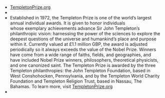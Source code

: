 - [TempletonPrize.org](http://www.templetonprize.org/)
-
- Established in 1972, the Templeton Prize is one of the world’s largest annual individual awards. It is given to honor individuals whose exemplary achievements advance Sir John Templeton’s philanthropic vision: harnessing the power of the sciences to explore the deepest questions of the universe and humankind’s place and purpose within it. Currently valued at £1.1 million GBP, the award is adjusted periodically so it always exceeds the value of the Nobel Prize. Winners have come from a wide range of faiths, fields, and geographies, and have included Nobel Prize winners, philosophers, theoretical physicists, and one canonized saint. The Templeton Prize is awarded by the three Templeton philanthropies: the John Templeton Foundation, based in West Conshohocken, Pennsylvania, and by the Templeton World Charity Foundation and Templeton Religion Trust, based in Nassau, The Bahamas. To learn more, visit [TempletonPrize.org](http://www.templetonprize.org/)
-